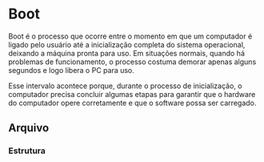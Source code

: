 # Boot
Boot é o processo que ocorre entre o momento em que um computador é ligado pelo usuário até a inicialização completa do sistema operacional, deixando a máquina pronta para uso. Em situações normais, quando há problemas de funcionamento, o processo costuma demorar apenas alguns segundos e logo libera o PC para uso.

Esse intervalo acontece porque, durante o processo de inicialização, o computador precisa concluir algumas etapas para garantir que o hardware do computador opere corretamente e que o software possa ser carregado.

## Arquivo
### Estrutura
